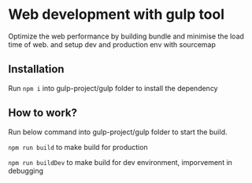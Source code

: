
# Web development with gulp tool

Optimize the web performance by building bundle and minimise the load time of web.
and setup dev and production env with sourcemap

## Installation

Run `npm i` into gulp-project/gulp folder to install the dependency

## How to work?

Run below command into gulp-project/gulp folder to start the build.

`npm run build` to make build for production

`npm run buildDev` to make build for dev environment, imporvement in debugging